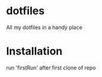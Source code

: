 # dotfiles
All my dotfiles in a handy place

# Installation
run 'firstRun' after first clone of repo
